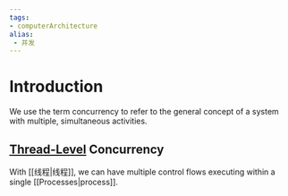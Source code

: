 ```yaml
---
tags:
- computerArchitecture 
alias:
 - 并发
---
```

# Introduction 
We use the term concurrency to refer to the general concept of a system with multiple,
simultaneous activities.
## [Thread-Level]([[Threads|Threads]]) Concurrency
With [[线程|线程]], we can have multiple control flows executing within a single [[Processes|process]].
